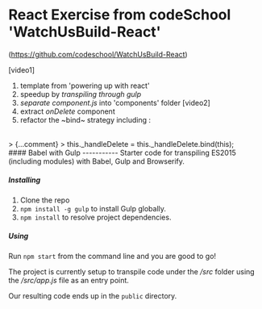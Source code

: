# React Exercise from codeSchool 'WatchUsBuild-React'
(https://github.com/codeschool/WatchUsBuild-React)
</br>

[video1]
1. template from 'powering up with react'
2. speedup by *transpiling through gulp*
3. *separate component.js* into 'components' folder
[video2]
4. extract *onDelete* component
5. refactor the ~bind~ strategy
including : 
</br>
> {...comment} 
> this._handleDelete = this._handleDelete.bind(this);

</br>
#### Babel with Gulp
-----------
Starter code for transpiling ES2015 (including modules) with Babel, Gulp and Browserify.


##### Installing

1. Clone the repo
2. `npm install -g gulp` to install Gulp globally.
3. `npm install` to resolve project dependencies.

##### Using

Run `npm start` from the command line and you are good to go!

The project is currently setup to transpile code under the _/src_ folder using the _/src/app.js_ file as an entry point.

Our resulting code ends up in the `public` directory.



